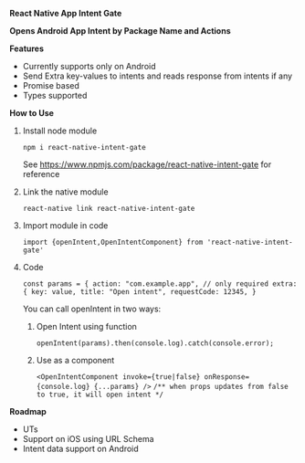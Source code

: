 **React Native App Intent Gate**

**Opens Android App Intent by Package Name and Actions**

**Features**

- Currently supports only on Android
- Send Extra key-values to intents and reads response from intents if any
- Promise based
- Types supported

**How to Use**

1. Install node module

   `npm i react-native-intent-gate`
   
   See https://www.npmjs.com/package/react-native-intent-gate for reference
2. Link the native module

   `react-native link react-native-intent-gate`

3. Import module in code

   `import {openIntent,OpenIntentComponent} from 'react-native-intent-gate'`

4. Code

   `const params = { action: "com.example.app", // only required extra: { key: value, title: "Open intent", requestCode: 12345, }`

   You can call openIntent in two ways:

   1. Open Intent using function
   
      `openIntent(params).then(console.log).catch(console.error);`

   2. Use as a component
   
      `<OpenIntentComponent invoke={true|false} onResponse={console.log} {...params} />`
      `/** when props updates from false to true, it will open intent */`

**Roadmap**

- UTs
- Support on iOS using URL Schema
- Intent data support on Android
